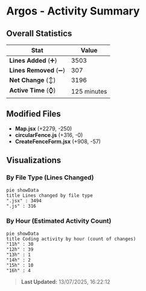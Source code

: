 # Argos - Activity Summary 

## Overall Statistics

| Stat                   | Value                                                             |
| ---------------------- | ----------------------------------------------------------------- |
| **Lines Added** (➕)   | 3503                                          |
| **Lines Removed** (➖) | 307                                        |
| **Net Change** (↕)    | 3196                |
| **Active Time** (⌚)   | 125 minutes |


## Modified Files
- **Map.jsx** (+2279, -250)
- **circularFence.js** (+316, -0)
- **CreateFenceForm.jsx** (+908, -57)

## Visualizations

### By File Type (Lines Changed)

```mermaid
pie showData
title Lines changed by file type
".jsx" : 3494
".js" : 316
```

### By Hour (Estimated Activity Count)

```mermaid
pie showData
title Coding activity by hour (count of changes)
"11h" : 30
"12h" : 39
"13h" : 1
"14h" : 2
"15h" : 10
"16h" : 4
```


> **Last Updated:** 13/07/2025, 16:22:12